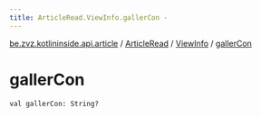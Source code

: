 ```yaml
---
title: ArticleRead.ViewInfo.gallerCon - 
---
```


[be.zvz.kotlininside.api.article](../../index.html) / [ArticleRead](../index.html) / [ViewInfo](index.html) / [gallerCon](./galler-con.html)

# gallerCon

`val gallerCon: String?`